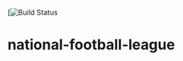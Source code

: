 [![Build Status](https://travis-ci.org/solyador/national-football-league.svg?branch=master)
# national-football-league
